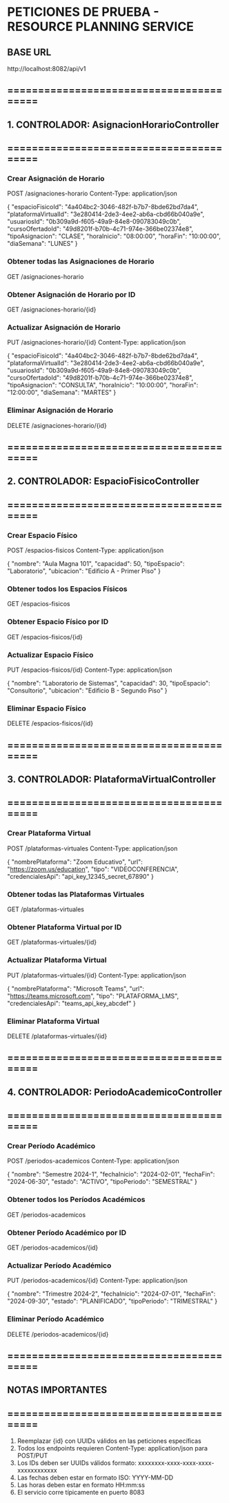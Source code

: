 # PETICIONES DE PRUEBA - RESOURCE PLANNING SERVICE

## BASE URL
http://localhost:8082/api/v1

## ========================================
## 1. CONTROLADOR: AsignacionHorarioController
## ========================================

### Crear Asignación de Horario
POST /asignaciones-horario
Content-Type: application/json

{
  "espacioFisicoId": "4a404bc2-3046-482f-b7b7-8bde62bd7da4",
  "plataformaVirtualId": "3e280414-2de3-4ee2-ab6a-cbd66b040a9e",
  "usuariosId": "0b309a9d-f605-49a9-84e8-090783049c0b",
  "cursoOfertadoId": "49d8201f-b70b-4c71-974e-366be02374e8",
  "tipoAsignacion": "CLASE",
  "horaInicio": "08:00:00",
  "horaFin": "10:00:00",
  "diaSemana": "LUNES"
}

### Obtener todas las Asignaciones de Horario
GET /asignaciones-horario

### Obtener Asignación de Horario por ID
GET /asignaciones-horario/{id}

### Actualizar Asignación de Horario
PUT /asignaciones-horario/{id}
Content-Type: application/json

{
  "espacioFisicoId": "4a404bc2-3046-482f-b7b7-8bde62bd7da4",
  "plataformaVirtualId": "3e280414-2de3-4ee2-ab6a-cbd66b040a9e",
  "usuariosId": "0b309a9d-f605-49a9-84e8-090783049c0b",
  "cursoOfertadoId": "49d8201f-b70b-4c71-974e-366be02374e8",
  "tipoAsignacion": "CONSULTA",
  "horaInicio": "10:00:00",
  "horaFin": "12:00:00",
  "diaSemana": "MARTES"
}

### Eliminar Asignación de Horario
DELETE /asignaciones-horario/{id}

## ========================================
## 2. CONTROLADOR: EspacioFisicoController
## ========================================

### Crear Espacio Físico
POST /espacios-fisicos
Content-Type: application/json

{
  "nombre": "Aula Magna 101",
  "capacidad": 50,
  "tipoEspacio": "Laboratorio",
  "ubicacion": "Edificio A - Primer Piso"
}

### Obtener todos los Espacios Físicos
GET /espacios-fisicos

### Obtener Espacio Físico por ID
GET /espacios-fisicos/{id}

### Actualizar Espacio Físico
PUT /espacios-fisicos/{id}
Content-Type: application/json

{
  "nombre": "Laboratorio de Sistemas",
  "capacidad": 30,
  "tipoEspacio": "Consultorio",
  "ubicacion": "Edificio B - Segundo Piso"
}

### Eliminar Espacio Físico
DELETE /espacios-fisicos/{id}

## ========================================
## 3. CONTROLADOR: PlataformaVirtualController
## ========================================

### Crear Plataforma Virtual
POST /plataformas-virtuales
Content-Type: application/json

{
  "nombrePlataforma": "Zoom Educativo",
  "url": "https://zoom.us/education",
  "tipo": "VIDEOCONFERENCIA",
  "credencialesApi": "api_key_12345_secret_67890"
}

### Obtener todas las Plataformas Virtuales
GET /plataformas-virtuales

### Obtener Plataforma Virtual por ID
GET /plataformas-virtuales/{id}

### Actualizar Plataforma Virtual
PUT /plataformas-virtuales/{id}
Content-Type: application/json

{
  "nombrePlataforma": "Microsoft Teams",
  "url": "https://teams.microsoft.com",
  "tipo": "PLATAFORMA_LMS",
  "credencialesApi": "teams_api_key_abcdef"
}

### Eliminar Plataforma Virtual
DELETE /plataformas-virtuales/{id}

## ========================================
## 4. CONTROLADOR: PeriodoAcademicoController
## ========================================

### Crear Período Académico
POST /periodos-academicos
Content-Type: application/json

{
  "nombre": "Semestre 2024-1",
  "fechaInicio": "2024-02-01",
  "fechaFin": "2024-06-30",
  "estado": "ACTIVO",
  "tipoPeriodo": "SEMESTRAL"
}

### Obtener todos los Períodos Académicos
GET /periodos-academicos

### Obtener Período Académico por ID
GET /periodos-academicos/{id}

### Actualizar Período Académico
PUT /periodos-academicos/{id}
Content-Type: application/json

{
  "nombre": "Trimestre 2024-2",
  "fechaInicio": "2024-07-01",
  "fechaFin": "2024-09-30",
  "estado": "PLANIFICADO",
  "tipoPeriodo": "TRIMESTRAL"
}

### Eliminar Período Académico
DELETE /periodos-academicos/{id}

## ========================================
## NOTAS IMPORTANTES
## ========================================

1. Reemplazar {id} con UUIDs válidos en las peticiones específicas
2. Todos los endpoints requieren Content-Type: application/json para POST/PUT
3. Los IDs deben ser UUIDs válidos formato: xxxxxxxx-xxxx-xxxx-xxxx-xxxxxxxxxxxx
4. Las fechas deben estar en formato ISO: YYYY-MM-DD
5. Las horas deben estar en formato HH:mm:ss
6. El servicio corre típicamente en puerto 8083
